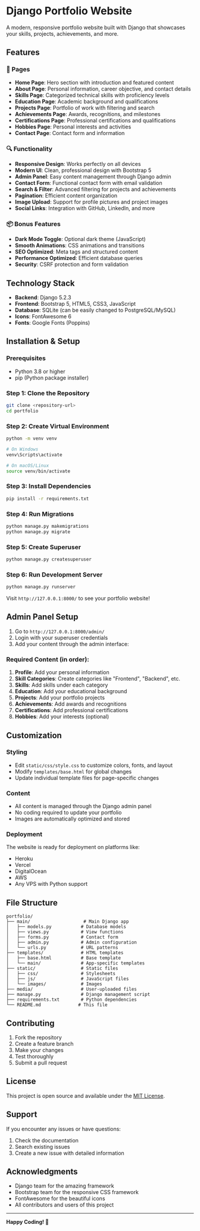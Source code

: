 # Django Portfolio Website

A modern, responsive portfolio website built with Django that showcases your skills, projects, achievements, and more.

## Features

### 📄 Pages
- **Home Page**: Hero section with introduction and featured content
- **About Page**: Personal information, career objective, and contact details
- **Skills Page**: Categorized technical skills with proficiency levels
- **Education Page**: Academic background and qualifications
- **Projects Page**: Portfolio of work with filtering and search
- **Achievements Page**: Awards, recognitions, and milestones
- **Certifications Page**: Professional certifications and qualifications
- **Hobbies Page**: Personal interests and activities
- **Contact Page**: Contact form and information

### 🔍 Functionality
- **Responsive Design**: Works perfectly on all devices
- **Modern UI**: Clean, professional design with Bootstrap 5
- **Admin Panel**: Easy content management through Django admin
- **Contact Form**: Functional contact form with email validation
- **Search & Filter**: Advanced filtering for projects and achievements
- **Pagination**: Efficient content organization
- **Image Upload**: Support for profile pictures and project images
- **Social Links**: Integration with GitHub, LinkedIn, and more

### 📦 Bonus Features
- **Dark Mode Toggle**: Optional dark theme (JavaScript)
- **Smooth Animations**: CSS animations and transitions
- **SEO Optimized**: Meta tags and structured content
- **Performance Optimized**: Efficient database queries
- **Security**: CSRF protection and form validation

## Technology Stack

- **Backend**: Django 5.2.3
- **Frontend**: Bootstrap 5, HTML5, CSS3, JavaScript
- **Database**: SQLite (can be easily changed to PostgreSQL/MySQL)
- **Icons**: FontAwesome 6
- **Fonts**: Google Fonts (Poppins)

## Installation & Setup

### Prerequisites
- Python 3.8 or higher
- pip (Python package installer)

### Step 1: Clone the Repository
```bash
git clone <repository-url>
cd portfolio
```

### Step 2: Create Virtual Environment
```bash
python -m venv venv

# On Windows
venv\Scripts\activate

# On macOS/Linux
source venv/bin/activate
```

### Step 3: Install Dependencies
```bash
pip install -r requirements.txt
```

### Step 4: Run Migrations
```bash
python manage.py makemigrations
python manage.py migrate
```

### Step 5: Create Superuser
```bash
python manage.py createsuperuser
```

### Step 6: Run Development Server
```bash
python manage.py runserver
```

Visit `http://127.0.0.1:8000/` to see your portfolio website!

## Admin Panel Setup

1. Go to `http://127.0.0.1:8000/admin/`
2. Login with your superuser credentials
3. Add your content through the admin interface:

### Required Content (in order):
1. **Profile**: Add your personal information
2. **Skill Categories**: Create categories like "Frontend", "Backend", etc.
3. **Skills**: Add skills under each category
4. **Education**: Add your educational background
5. **Projects**: Add your portfolio projects
6. **Achievements**: Add awards and recognitions
7. **Certifications**: Add professional certifications
8. **Hobbies**: Add your interests (optional)

## Customization

### Styling
- Edit `static/css/style.css` to customize colors, fonts, and layout
- Modify `templates/base.html` for global changes
- Update individual template files for page-specific changes

### Content
- All content is managed through the Django admin panel
- No coding required to update your portfolio
- Images are automatically optimized and stored

### Deployment
The website is ready for deployment on platforms like:
- Heroku
- Vercel
- DigitalOcean
- AWS
- Any VPS with Python support

## File Structure

```
portfolio/
├── main/                    # Main Django app
│   ├── models.py           # Database models
│   ├── views.py            # View functions
│   ├── forms.py            # Contact form
│   ├── admin.py            # Admin configuration
│   └── urls.py             # URL patterns
├── templates/              # HTML templates
│   ├── base.html           # Base template
│   └── main/               # App-specific templates
├── static/                 # Static files
│   ├── css/                # Stylesheets
│   ├── js/                 # JavaScript files
│   └── images/             # Images
├── media/                  # User-uploaded files
├── manage.py               # Django management script
├── requirements.txt        # Python dependencies
└── README.md              # This file
```

## Contributing

1. Fork the repository
2. Create a feature branch
3. Make your changes
4. Test thoroughly
5. Submit a pull request

## License

This project is open source and available under the [MIT License](LICENSE).

## Support

If you encounter any issues or have questions:
1. Check the documentation
2. Search existing issues
3. Create a new issue with detailed information

## Acknowledgments

- Django team for the amazing framework
- Bootstrap team for the responsive CSS framework
- FontAwesome for the beautiful icons
- All contributors and users of this project

---

**Happy Coding! 🚀** 